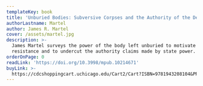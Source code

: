 ```yaml
---
templateKey: book
title: 'Unburied Bodies: Subversive Corpses and the Authority of the Dead'
authorLastname: Martel
author: James R. Martel
cover: /assets/martel.jpg
description: >-
  James Martel surveys the power of the body left unburied to motivate
  resistance and to undercut the authority claims made by state power.
orderOnPage: 0
readLink: 'https://doi.org/10.3998/mpub.10214671'
buyLink: >-
  https://cdcshoppingcart.uchicago.edu/Cart2/Cart?ISBN=9781943208104&PRESS=amherst
---
```

